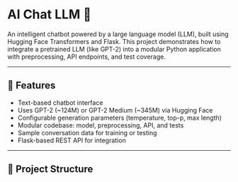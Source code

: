 # AI Chat LLM 🤖

An intelligent chatbot powered by a large language model (LLM), built using Hugging Face Transformers and Flask. This project demonstrates how to integrate a pretrained LLM (like GPT-2) into a modular Python application with preprocessing, API endpoints, and test coverage.

---

## 🚀 Features
- Text-based chatbot interface
- Uses GPT-2 (~124M) or GPT-2 Medium (~345M) via Hugging Face
- Configurable generation parameters (temperature, top-p, max length)
- Modular codebase: model, preprocessing, API, and tests
- Sample conversation data for training or testing
- Flask-based REST API for integration

---

## 🧱 Project Structure
